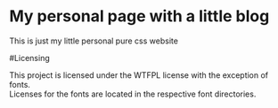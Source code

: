 # My personal page with a little blog

This is just my little personal pure css website

#Licensing

This project is licensed under the WTFPL license with the exception of fonts.<br>
Licenses for the fonts are located in the respective font directories.
